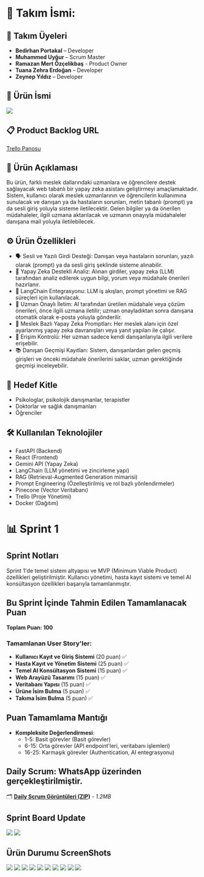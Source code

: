# 🧠 Takım İsmi: 

## 👥 Takım Üyeleri
- **Bedirhan Portakal** – Developer
- **Muhammed Uyğur** – Scrum Master
- **Ramazan Mert Özçelikbaş** - Product Owner
- **Tuana Zehra Erdoğan** – Developer
- **Zeynep Yıldız** – Developer

## 🤖 Ürün İsmi
![](imagess/MedIntelSmall.png)

## 📋 Product Backlog URL
[Trello Panosu](https://trello.com/b/eOTahhcW)


## 📝 Ürün Açıklaması
Bu ürün, farklı meslek dallarındaki uzmanlara ve öğrencilere destek sağlayacak web tabanlı bir yapay zeka asistanı geliştirmeyi amaçlamaktadır. Sistem, kullanıcı olarak meslek uzmanlarının ve öğrencilerin kullanımına sunulacak ve danışan ya da hastaların sorunları, metin tabanlı (prompt) ya da sesli giriş yoluyla sisteme iletilecektir.
Gelen bilgiler ya da önerilen müdahaleler, ilgili uzmana aktarılacak ve uzmanın onayıyla müdahaleler danışana mail yoluyla iletilebilecek.


## ⚙️ Ürün Özellikleri
- 🗣️ Sesli ve Yazılı Girdi Desteği: Danışan veya hastaların sorunları, yazılı olarak (prompt) ya da sesli giriş şeklinde sisteme alınabilir.
- 🤖 Yapay Zeka Destekli Analiz: Alınan girdiler, yapay zeka (LLM) tarafından analiz edilerek uygun bilgi, yorum veya müdahale önerileri hazırlanır.
- 🔗 LangChain Entegrasyonu: LLM iş akışları, prompt yönetimi ve RAG süreçleri için kullanılacak.
- 📨 Uzman Onaylı İletim: AI tarafından üretilen müdahale veya çözüm önerileri, önce ilgili uzmana iletilir; uzman onayladıktan sonra danışana otomatik olarak e-posta yoluyla gönderilir.
- 🧠 Meslek Bazlı Yapay Zeka Promptları: Her meslek alanı için özel ayarlanmış yapay zeka davranışları veya yanıt yapıları ile çalışır.
- 🔐 Erişim Kontrolü: Her uzman sadece kendi danışanlarıyla ilgili verilere erişebilir.
- 📚 Danışan Geçmişi Kayıtları: Sistem, danışanlardan gelen geçmiş girişleri ve önceki müdahale önerilerini saklar, uzman gerektiğinde geçmişi inceleyebilir.

## 🎯 Hedef Kitle
- Psikologlar, psikolojik danışmanlar, terapistler
- Doktorlar ve sağlık danışmanları
- Öğrenciler

## 🛠️ Kullanılan Teknolojiler
- FastAPI (Backend)
- React (Frontend)
- Gemini API (Yapay Zeka)
- LangChain (LLM yönetimi ve zincirleme yapı)
- RAG (Retrieval-Augmented Generation mimarisi)
- Prompt Engineering (Özelleştirilmiş ve rol bazlı yönlendirmeler)
- Pinecone (Vector Veritabanı)
- Trello (Proje Yönetimi)
- Docker (Dağıtım)

# 📊 Sprint 1

## Sprint Notları
Sprint 1'de temel sistem altyapısı ve MVP (Minimum Viable Product) özellikleri geliştirilmiştir. Kullanıcı yönetimi, hasta kayıt sistemi ve temel AI konsültasyon özellikleri başarıyla tamamlanmıştır.

## Bu Sprint İçinde Tahmin Edilen Tamamlanacak Puan
**Toplam Puan: 100**

### Tamamlanan User Story'ler:
- **Kullanıcı Kayıt ve Giriş Sistemi** (20 puan) ✅
- **Hasta Kayıt ve Yönetim Sistemi** (25 puan) ✅  
- **Temel AI Konsültasyon Sistemi** (15 puan) ✅
- **Web Arayüzü Tasarımı** (15 puan) ✅
- **Veritabanı Yapısı** (15 puan) ✅
- **Ürüne İsim Bulma** (5 puan) ✅
- **Takıma İsim Bulma** (5 puan) ✅

## Puan Tamamlama Mantığı
- **Kompleksite Değerlendirmesi**: 
  - 1-5: Basit görevler (Basit görevler)
  - 6-15: Orta görevler (API endpoint'leri, veritabanı işlemleri)
  - 16-25: Karmaşık görevler (Authentication, AI entegrasyonu)

## Daily Scrum: WhatsApp üzerinden gerçekleştirilmiştir.

🗂️ [**Daily Scrum Görüntüleri (ZIP)**](<imagess/daily-scrum-images.zip>) - *1.2MB*


## Sprint Board Update
![](imagess/trelloSP1.png)
![](imagess/TrelloSP1_.png)

## Ürün Durumu ScreenShots

![](imagess/app1.png)
![](imagess/app2.png)
![](imagess/app3.png)
![](imagess/app4.png)
![](imagess/app5.png)
![](imagess/app6.png)
![](imagess/app7.png)
![](imagess/app8.png)
![](imagess/app9.png)
![](imagess/app10.png)
